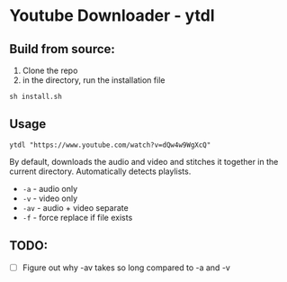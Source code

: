 # Youtube Downloader - ytdl

## Build from source:
1. Clone the repo
2. in the directory, run the installation file
```shell
sh install.sh
```

## Usage
```shell
ytdl "https://www.youtube.com/watch?v=dQw4w9WgXcQ"
```
By default, downloads the audio and video and stitches it together in the current directory. Automatically detects playlists.

- `-a` - audio only
- `-v` - video only
- `-av` - audio + video separate
- `-f` - force replace if file exists

## TODO:
- [ ] Figure out why -av takes so long compared to -a and -v